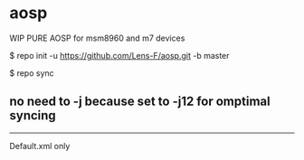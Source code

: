 aosp
====

WIP PURE AOSP for msm8960 and m7 devices


$ repo init -u https://github.com/Lens-F/aosp.git -b master


$ repo sync

no need to -j because set to -j12 for omptimal syncing
-----------
-----------
Default.xml only
